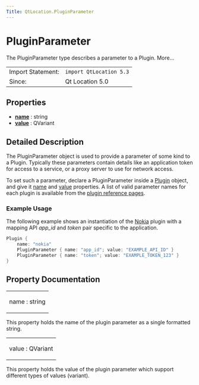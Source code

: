 ```yaml
---
Title: QtLocation.PluginParameter
---
```

        
PluginParameter
===============

<span class="subtitle"></span>
The PluginParameter type describes a parameter to a Plugin. More...

|                   |                         |
|-------------------|-------------------------|
| Import Statement: | `import QtLocation 5.3` |
| Since:            | Qt Location 5.0         |

<span id="properties"></span>
Properties
----------

-   ****[name](#name-prop)**** : string
-   ****[value](#value-prop)**** : QVariant

<span id="details"></span>
Detailed Description
--------------------

The PluginParameter object is used to provide a parameter of some kind to a Plugin. Typically these parameters contain details like an application token for access to a service, or a proxy server to use for network access.

To set such a parameter, declare a PluginParameter inside a [Plugin](../QtLocation.Plugin.md) object, and give it [name](#name-prop) and [value](#value-prop) properties. A list of valid parameter names for each plugin is available from the [plugin reference pages](../QtLocation.qtlocation-index.md#plugin-references-and-parameters).

<span id="example-usage"></span>
### Example Usage

The following example shows an instantiation of the [Nokia](../QtLocation.location-plugin-nokia.md) plugin with a mapping API *app\_id* and *token* pair specific to the application.

``` cpp
Plugin {
    name: "nokia"
    PluginParameter { name: "app_id"; value: "EXAMPLE_API_ID" }
    PluginParameter { name: "token"; value: "EXAMPLE_TOKEN_123" }
}
```

Property Documentation
----------------------

<table>
<colgroup>
<col width="100%" />
</colgroup>
<tbody>
<tr class="odd">
<td><p><span id="name-prop"></span><span class="name">name</span> : <span class="type">string</span></p></td>
</tr>
</tbody>
</table>

This property holds the name of the plugin parameter as a single formatted string.

<table>
<colgroup>
<col width="100%" />
</colgroup>
<tbody>
<tr class="odd">
<td><p><span id="value-prop"></span><span class="name">value</span> : <span class="type">QVariant</span></p></td>
</tr>
</tbody>
</table>

This property holds the value of the plugin parameter which support different types of values (variant).

